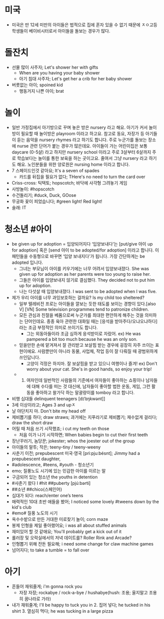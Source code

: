 # 미국
* 미국은 만 12세 미만의 아이들은 법적으로 집에 혼자 있을 수 없기 때문에 ㅈㅇ고등학생들이 베이비시터로서 아이들을 돌보는 경우가 많다.

# 돌잔치
* 선물 많이 사주자; Let's shower her with gifts
	* When are you having your baby shower
	* 아기 침대 사주자; Let's get her a crib for her baby shower
* 버릇없는 아이; spoined kid
	* 행동거지 나쁜 아이; brat

# 놀이
* 일반 가정집에서 아기방으로 꾸며 놓은 방은 nursery 라고 해요. 아기가 커서 놀이방이 필요할 때 놀이방은 playroom 이라고 하고요. 참고로 동요, 자장가 등 아기들이 듣는 음악을 nursery rhymes 라고 하기도 합니다. 주로 누군가를 돌보는 장소에 nurse 관련 단어가 붙는 경우가 많은데요. 아이들이 가는 어린이집은 보통 daycare (0-5살) 라고 하지만 nursery school 이라고 주로 3살부터 6살까지 주로 학습보다는 놀이를 통한 보육을 하는 곳이고요. 줄여서 그냥 nursery 라고 하기도 해요. 노인분들을 위한 양로원은 nursing home 이라고 합니다.
* 7 스페이드인것 같아요; It's a seven of spades	
	* 카드를 뒤집을 필요가 없다; THere's no need to turn the card over
* Criss-cross: 틱택토;  hopscotch; 바닥에 사각형 그려놓기 게임
* 사방놀이: #hopscotch
* 수건돌리기; #duck, Duck, GOose
* 무궁화 꽃이 피었습니다; #green light! Red light!
* 술래: IT

# 청소년 #아이
* be given up for adoption = 입양되어지다 ‘입양보내다’는 [put/give 아이 up for adoption] 혹은 [send 아이 to be adopted/for adoption] 이라고 합니다. 이 패턴들을 수동형으로 바꾸면 ‘입양 보내지다’가 됩니다. 가장 간단하게는 be adopted 입니다.
	* 그녀는 부모님이 아이를 키우기에는 너무 어려서 입양보내졌다. She was given up for adoption as her parents were too young to raise her. 
	* 그들은 아이를 입양보내지 않기로 결심했다. They decided not to put him up for adoption. 
	* 나는 다섯살 때 입양보내졌다. I was sent to be adopted when I was five.
* 제가 우리 아이를 너무 과잉보호하는 걸까요? Is my child too sheltered?
	* 일부 텔레비전 프로는 아이들을 깔보는 듯한 태도를 보이는 경향이 있다.[also V] [VN] Some television programmes tend to patronize children. 
	* 모든 관심과 친절을 베품으로써 누군가를 최대한 편안하게 해주는 것을 의미하는 단어인데요. 종종 육아 관련한 대화일 때는 [응석을 받아주다/오냐오냐하다] 라는 조금 부정적인 의미로 쓰이기도 합니다.
		* 그는 외동아들이라 조금 심하게 응석받이로 자랐어. ex) He was pampered a bit too much because he was an only son.
	* 믿을만한 손에 맡겨져서 잘 관리받고 보살핌 받는 경우에 굉장히 자주 쓰이는 표현이에요. 사람뿐만이 아니라 동물, 사업체, 작업 등이 잘 다뤄질 때 광범위하게 쓰인답니다.
		* 고양이 걱정은 하지마. 잘 보살핌을 받고 있으니 여행이나 즐겨! ex) Don't worry about your cat. She's in good hands, so enjoy your trip!
	* 1) 여자인데 일반적인 사람들의 기준에서 여자들이 좋아하는 쇼핑이나 남자들에 대해 수다를 떠는 것 대신에, 남자들이 좋아할 법한 운동, 게임, 그런 활동을 좋아하고 왈가닥 하는 말괄량이를 tomboy 라고 합니다.
* 비행 십대들 delinquent teenagers [dɪˈlɪŋkwənt]]
* 3세 이상이라고; Ages 3 and upㅈ
* 날 야단치지 마. 	Don't bite my head off
* 제비뽑기를 하다; draw straws; 과거에는 지푸라기로 제비뽑기; 재수없게 걸리다; draw the short draw
* 어릴 때 처음 쓰기 시작했죠; i cut my teeth on those
	* 처음 이가 나기 시작하면; When babies begin to cut their first teeth
* 장난꾸러기, 놈당꾼; jokester; whos the joester out of the group
* 아이들의 말투; 작은; teeny-tiny / teeny-weeny
* 사춘기 이전; prepubescent 미국·영국 [prì:pju:bésnt];  Jimmy had a prepubescent daughter,
* #adolescence, #teens, #youth - 청소년기
* emo; 질풍노도 시기에 있는 민감한 아이를 이르는 말
* 구금되어 있는 청소년 							 the youths in detention
* #사춘기 왔다 I #hit ##puberty [pjúːbǝrti]
* ##소년 ##chico(스페인어)
* 십대가 되다: reach/enter one’s teens
* 매력적인 10대 초반 애들을 봤어; I noticed some lovely #tweens down by the kid's club
* #emo# 질풍 노도의 시기
* 옥수수밭으로 만든 거대한 미로찾기 놀이; corn maze
* 봉제 인형을 제일 좋아했어요; i was all about stuffed animals
* 재미있어 할 것 같애요; You'll probably get a kick out of it
* 롤러장 및 오락실에서의 저녁 데이트를? Roller Rink and Arcade?
* 인형뽑기 위해 잔돈 필요해; i need some change for claw machine games
* 넘어지다; to take a tumble = to fall over

# 아기
* 흔들어 재워줄게; i'm gonna rock you
	* 자장 자장; rockabye / rock-a-bye / hushabye(hush: 조용; 울지말고 조용히 꿈나라로 가라)
* 내가 재워줄게; I'll be happy to tuck you in 2. 집어 넣다; he tucked in his shirt 3. 열심히 먹다; he was tucking in a large pizza